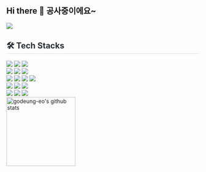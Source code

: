 ## Hi there 👋 공사중이에요~

<img src="https://capsule-render.vercel.app/api?type=waving&color=gradient&height=200&section=header&text=🐟's%20프로젝트%20계정&fontSize=40" />

<h2 style="border-bottom: 1px solid #d8dee4; color: #282d33;"> 🛠️ Tech Stacks </h2>
  <div>
    <img src="https://img.shields.io/badge/Amazon S3-569A31?style=flat-square&logo=Amazon S3&logoColor=white">
    <img src="https://img.shields.io/badge/Amazon AWS-232F3E?style=flat-square&logo=Amazon AWS&logoColor=white">
    <img src="https://img.shields.io/badge/Docker-2496ED?style=flat-square&logo=Docker&logoColor=white">
    <br/>
    <img src="https://img.shields.io/badge/Bootstrap-7952B3?style=flat-square&logo=Bootstrap&logoColor=white">
    <img src="https://img.shields.io/badge/CSS3-1572B6?style=flat-square&logo=CSS3&logoColor=white">
    <img src="https://img.shields.io/badge/Sass-CC6699?style=flat-square&logo=Sass&logoColor=white">
    <br/>
    <img src="https://img.shields.io/badge/React-61DAFB?style=flat-square&logo=React&logoColor=white">
    <img src="https://img.shields.io/badge/Redux-764ABC?style=flat-square&logo=Redux&logoColor=white">
    <img src="https://img.shields.io/badge/Java-007396?style=flat-square&logo=Java&logoColor=white">
    <img src="https://img.shields.io/badge/Javascript-F7DF1E?style=flat-square&logo=Javascript&logoColor=white">
    <br/>
    <img src="https://img.shields.io/badge/MySQL-4479A1?style=flat-square&logo=MySQL&logoColor=white">
    <img src="https://img.shields.io/badge/Spring-6DB33F?style=flat-square&logo=Spring&logoColor=white">
    <img src="https://img.shields.io/badge/Spring Boot-6DB33F?style=flat-square&logo=Spring Boot&logoColor=white">
    <br/>
    <img src="https://img.shields.io/badge/Discord-5865F2?style=flat-square&logo=Discord&logoColor=white">
    <img src="https://img.shields.io/badge/Figma-F24E1E?style=flat-square&logo=Figma&logoColor=white">
    <img src="https://img.shields.io/badge/Github-181717?style=flat-square&logo=Github&logoColor=white">
  </div>
    <a href="https://github.com/9bfish8">
      <img align="center" style="height:180px" src="https://github-readme-stats.vercel.app/api?username=9bfish8&show_icons=true&include_all_commits=true&theme=nord&hide_border=true" alt="godeung-eo's github stats" />
    </a>
  </div>
</div>
